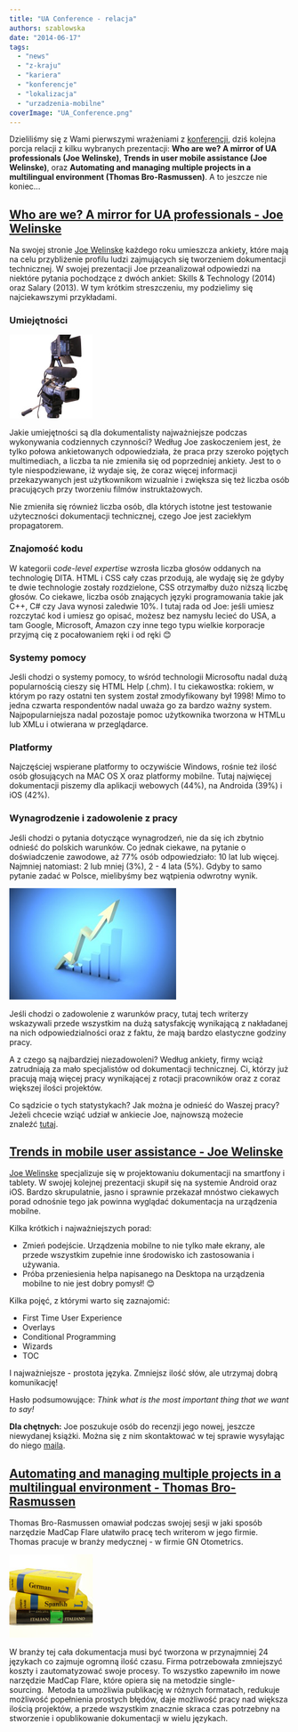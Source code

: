 ```yaml
---
title: "UA Conference - relacja"
authors: szablowska
date: "2014-06-17"
tags:
  - "news"
  - "z-kraju"
  - "kariera"
  - "konferencje"
  - "lokalizacja"
  - "urzadzenia-mobilne"
coverImage: "UA_Conference.png"
---
```


Dzieliliśmy się z Wami pierwszymi wrażeniami z
[konferencji](http://techwriter.pl/ua-europe-conference-pierwsze-wrazenia/ "UA Europe Conference – pierwsze wrażenia"),
dziś kolejna porcja relacji z kilku wybranych prezentacji: **Who are we? A
mirror of UA professionals (Joe Welinske)**, **Trends in user mobile assistance
(Joe Welinske)**, oraz **Automating and managing multiple projects in a
multilingual environment (Thomas Bro-Rasmussen)**. A to jeszcze nie koniec...

<!--truncate-->

## [Who are we? A mirror for UA professionals - Joe Welinske](http://www.uaeurope.com/conference/sessions.html#whoarewe)

Na swojej stronie [Joe Welinske](http://www.writersua.com/) każdego roku
umieszcza ankiety, które mają na celu przybliżenie profilu ludzi zajmujących się
tworzeniem dokumentacji technicznej. W swojej prezentacji Joe przeanalizował
odpowiedzi na niektóre pytania pochodzące z dwóch ankiet: Skills & Technology
(2014) oraz Salary (2013). W tym krótkim streszczeniu, my podzielimy się
najciekawszymi przykładami.

### Umiejętności

![OLYMPUS DIGITAL CAMERA](images/camera-150x150.jpg)

Jakie umiejętności są dla dokumentalisty najważniejsze podczas wykonywania
codziennych czynności? Według Joe zaskoczeniem jest, że tylko połowa
ankietowanych odpowiedziała, że praca przy szeroko pojętych multimediach, a
liczba ta nie zmieniła się od poprzedniej ankiety. Jest to o tyle
niespodziewane, iż wydaje się, że coraz więcej informacji przekazywanych jest
użytkownikom wizualnie i zwiększa się też liczba osób pracujących przy tworzeniu
filmów instruktażowych.

Nie zmieniła się również liczba osób, dla których istotne jest testowanie
użyteczności dokumentacji technicznej, czego Joe jest zaciekłym propagatorem.

### Znajomość kodu

W kategorii c*ode-level expertise* wzrosła liczba głosów oddanych na technologię
DITA. HTML i CSS cały czas przodują, ale wydaję się że gdyby te dwie technologie
zostały rozdzielone, CSS otrzymałby dużo niższą liczbę głosów. Co ciekawe,
liczba osób znających języki programowania takie jak C++, C# czy Java wynosi
zaledwie 10%. I tutaj rada od Joe: jeśli umiesz rozczytać kod i umiesz go
opisać, możesz bez namysłu lecieć do USA, a tam Google, Microsoft, Amazon czy
inne tego typu wielkie korporacje przyjmą cię z pocałowaniem ręki i od ręki 😊

### Systemy pomocy

Jeśli chodzi o systemy pomocy, to wśród technologii Microsoftu nadal dużą
popularnością cieszy się HTML Help (.chm). I tu ciekawostka: rokiem, w którym po
razy ostatni ten system został zmodyfikowany był 1998! Mimo to jedna czwarta
respondentów nadal uważa go za bardzo ważny system. Najpopularniejsza nadal
pozostaje pomoc użytkownika tworzona w HTMLu lub XMLu i otwierana w
przeglądarce.

### Platformy

Najczęściej wspierane platformy to oczywiście Windows, rośnie też ilość osób
głosujących na MAC OS X oraz platformy mobilne. Tutaj najwięcej dokumentacji
piszemy dla aplikacji webowych (44%), na Androida (39%) i iOS (42%).

### Wynagrodzenie i zadowolenie z pracy

Jeśli chodzi o pytania dotyczące wynagrodzeń, nie da się ich zbytnio odnieść do
polskich warunków. Co jednak ciekawe, na pytanie o doświadczenie zawodowe, aż
77% osób odpowiedziało: 10 lat lub więcej. Najmniej natomiast: 2 lub mniej (3%),
2 - 4 lata (5%). Gdyby to samo pytanie zadać w Polsce, mielibyśmy bez wątpienia
odwrotny wynik.

![chart](images/chart-300x200.jpg)

Jeśli chodzi o zadowolenie z warunków pracy, tutaj tech writerzy wskazywali
przede wszystkim na dużą satysfakcję wynikającą z nakładanej na nich
odpowiedzialności oraz z faktu, że mają bardzo elastyczne godziny pracy.

A z czego są najbardziej niezadowoleni? Według ankiety, firmy wciąż zatrudniają
za mało specjalistów od dokumentacji technicznej. Ci, którzy już pracują mają
więcej pracy wynikającej z rotacji pracowników oraz z coraz większej ilości
projektów.

Co sądzicie o tych statystykach? Jak można je odnieść do Waszej pracy? Jeżeli
chcecie wziąć udział w ankiecie Joe, najnowszą możecie
znaleźć [tutaj](https://www.surveymonkey.com/s/ua_tools_survey).

## [Trends in mobile user assistance - Joe Welinske](http://www.uaeurope.com/conference/sessions.html#mobileUAtrends)

[Joe Welinske](http://www.writersua.com/) specjalizuje się w projektowaniu
dokumentacji na smartfony i tablety. W swojej kolejnej prezentacji skupił się na
systemie Android oraz iOS. Bardzo skrupulatnie, jasno i sprawnie przekazał
mnóstwo ciekawych porad odnośnie tego jak powinna wyglądać dokumentacja na
urządzenia mobilne.

Kilka krótkich i najważniejszych porad:

- Zmień podejście. Urządzenia mobilne to nie tylko małe ekrany, ale przede
  wszystkim zupełnie inne środowisko ich zastosowania i używania.
- Próba przeniesienia helpa napisanego na Desktopa na urządzenia mobilne to nie
  jest dobry pomysł! 😊

Kilka pojęć, z którymi warto się zaznajomić:

- First Time User Experience
- Overlays
- Conditional Programming
- Wizards
- TOC

I najważniejsze - prostota języka. Zmniejsz ilość słów, ale utrzymaj dobrą
komunikację!

Hasło podsumowujące: _Think what is the most important thing that we want to
say!_

**Dla chętnych:** Joe poszukuje osób do recenzji jego nowej, jeszcze niewydanej
książki. Można się z nim skontaktować w tej sprawie wysyłając do niego
[maila](http://www.welinske.com/contact-us/).

## [Automating and managing multiple projects in a multilingual environment - Thomas Bro-Rasmussen](http://www.uaeurope.com/conference/sessions.html#automating)

Thomas Bro-Rasmussen omawiał podczas swojej sesji w jaki sposób narzędzie MadCap
Flare ułatwiło pracę tech writerom w jego firmie. Thomas pracuje w branży
medycznej - w firmie GN Otometrics.

![translation](images/translation-150x150.jpg)

W branży tej cała dokumentacja musi być tworzona w przynajmniej 24 językach co
zajmuje ogromną ilość czasu. Firma potrzebowała zmniejszyć koszty i
zautomatyzować swoje procesy. To wszystko zapewniło im nowe narzędzie MadCap
Flare, które opiera się na metodzie single-sourcing.  Metoda ta umożliwia
publikację w różnych formatach, redukuje możliwość popełnienia prostych błędów,
daje możliwość pracy nad większa ilością projektów, a przede wszystkim znacznie
skraca czas potrzebny na stworzenie i opublikowanie dokumentacji w wielu
językach.
